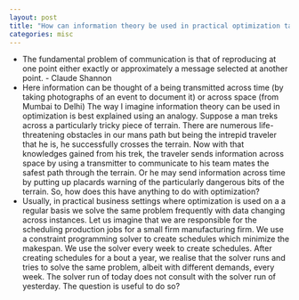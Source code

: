 ```yaml
---
layout: post
title: "How can information theory be used in practical optimization tasks?"
categories: misc
---
```

- The fundamental problem of communication is that of reproducing at one point either exactly or approximately a message selected at another point. - Claude Shannon
- Here information can be thought of a being transmitted across time (by taking photographs of an event to document it) or across space (from Mumbai to Delhi) The way I imagine information theory can be used in optimization is best explained using an analogy. Suppose a man treks across a particularly tricky piece of terrain. There are numerous life-threatening obstacles in our mans path but being the intrepid traveler that he is, he successfully crosses the terrain. Now with that knowledges gained from his trek, the traveler sends information across space by using a transmitter to communicate to his team mates the safest path through the terrain. Or he may send information across time by putting up placards warning of the particularly dangerous bits of the terrain. So, how does this have anything to do with optimization?
- Usually, in practical business settings where optimization is used on a a regular basis we solve the same problem frequently with data changing across instances. Let us imagine that we are responsible for the scheduling production jobs for a  small firm manufacturing firm. We use a constraint programming solver to create schedules which minimize the makespan.  We use the solver every week to create schedules. After creating schedules for a bout a year, we realise that the solver runs and tries to solve the same problem, albeit with different demands, every week. The solver run of today does not consult with the solver run of yesterday. The question is useful to do so?     
